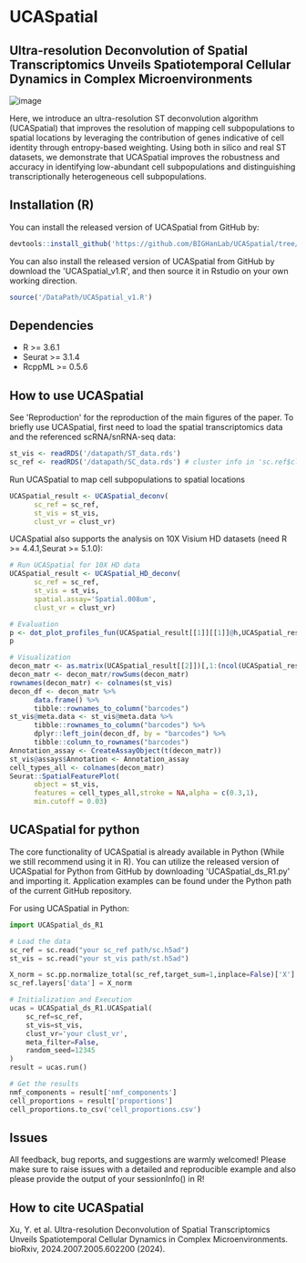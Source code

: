 # UCASpatial
## Ultra-resolution Deconvolution of Spatial Transcriptomics Unveils Spatiotemporal Cellular Dynamics in Complex Microenvironments
![image](https://github.com/BIGHanLab/UCASpatial/assets/167292686/96adbd00-41cd-49ee-a0d8-2e0fc52d33ba)

Here, we introduce an ultra-resolution ST deconvolution algorithm (UCASpatial) that improves the resolution of mapping cell subpopulations to spatial locations by leveraging the contribution of genes indicative of cell identity through entropy-based weighting. Using both in silico and real ST datasets, we demonstrate that UCASpatial improves the robustness and accuracy in identifying low-abundant cell subpopulations and distinguishing transcriptionally heterogeneous cell subpopulations. 

## Installation (R)
You can install the released version of UCASpatial from GitHub by:
```R
devtools::install_github('https://github.com/BIGHanLab/UCASpatial/tree/UCASpatial_v1.4.0')
```
You can also install the released version of UCASpatial from GitHub by download the 'UCASpatial_v1.R', and then source it in Rstudio on your own working direction.
```R
source('/DataPath/UCASpatial_v1.R')
```
## Dependencies
* R >= 3.6.1
* Seurat >= 3.1.4
* RcppML >= 0.5.6
## How to use UCASpatial
See 'Reproduction' for the reproduction of the main figures of the paper.
To briefly use UCASpatial, first need to load the spatial transcriptomics data and the referenced scRNA/snRNA-seq data:
```R
st_vis <- readRDS('/datapath/ST_data.rds')
sc_ref <- readRDS('/datapath/SC_data.rds') # cluster info in 'sc.ref$clust_vr'
```
Run UCASpatial to map cell subpopulations to spatial locations
```R
UCASpatial_result <- UCASpatial_deconv(
      sc_ref = sc_ref,
      st_vis = st_vis,
      clust_vr = clust_vr)
```
UCASpatial also supports the analysis on 10X Visium HD datasets (need R >= 4.4.1,Seurat >= 5.1.0):
```R
# Run UCASpatial for 10X HD data
UCASpatial_result <- UCASpatial_HD_deconv(
      sc_ref = sc_ref,
      st_vis = st_vis,
      spatial.assay='Spatial.008um',
      clust_vr = clust_vr)
```

```R
# Evaluation
p <- dot_plot_profiles_fun(UCASpatial_result[[1]][[1]]@h,UCASpatial_result[[1]][[2]])[2]
p
```
```R
# Visualization
decon_matr <- as.matrix(UCASpatial_result[[2]])[,1:(ncol(UCASpatial_result[[2]])-1)]
decon_matr <- decon_matr/rowSums(decon_matr)
rownames(decon_matr) <- colnames(st_vis)
decon_df <- decon_matr %>%
      data.frame() %>%
      tibble::rownames_to_column("barcodes")
st_vis@meta.data <- st_vis@meta.data %>%
      tibble::rownames_to_column("barcodes") %>%
      dplyr::left_join(decon_df, by = "barcodes") %>%
      tibble::column_to_rownames("barcodes")
Annotation_assay <- CreateAssayObject(t(decon_matr))
st_vis@assays$Annotation <- Annotation_assay
cell_types_all <- colnames(decon_matr)
Seurat::SpatialFeaturePlot(
      object = st_vis,
      features = cell_types_all,stroke = NA,alpha = c(0.3,1),
      min.cutoff = 0.03)
```
## UCASpatial for python
The core functionality of UCASpatial is already available in Python (While we still recommend using it in R).
You can utilize the released version of UCASpatial for Python from GitHub by downloading 'UCASpatial_ds_R1.py' and importing it. Application examples can be found under the Python path of the current GitHub repository.

For using UCASpatial in Python:
```python
import UCASpatial_ds_R1

# Load the data
sc_ref = sc.read("your sc_ref path/sc.h5ad")
st_vis = sc.read("your st_vis path/st.h5ad")

X_norm = sc.pp.normalize_total(sc_ref,target_sum=1,inplace=False)['X']
sc_ref.layers['data'] = X_norm

# Initialization and Execution
ucas = UCASpatial_ds_R1.UCASpatial(
    sc_ref=sc_ref,
    st_vis=st_vis,
    clust_vr='your clust_vr',
    meta_filter=False,
    random_seed=12345
)
result = ucas.run()

# Get the results
nmf_components = result['nmf_components']
cell_proportions = result['proportions']
cell_proportions.to_csv('cell_proportions.csv')
```

## Issues
All feedback, bug reports, and suggestions are warmly welcomed! Please make sure to raise issues with a detailed and reproducible example and also please provide the output of your sessionInfo() in R!

## How to cite UCASpatial
Xu, Y. et al. Ultra-resolution Deconvolution of Spatial Transcriptomics Unveils Spatiotemporal Cellular Dynamics in Complex Microenvironments. bioRxiv, 2024.2007.2005.602200 (2024).


